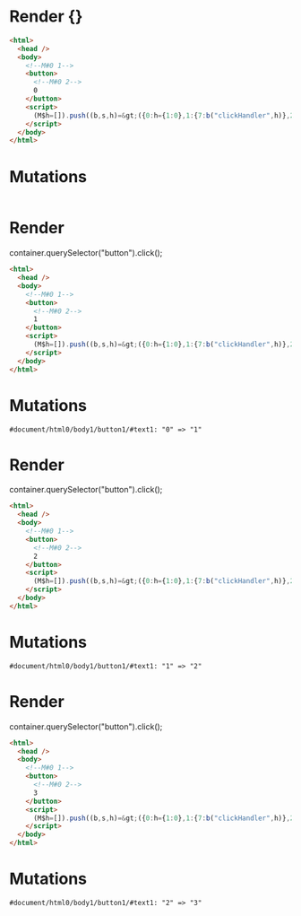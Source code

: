 # Render {}
```html
<html>
  <head />
  <body>
    <!--M#0 1-->
    <button>
      <!--M#0 2-->
      0
    </button>
    <script>
      (M$h=[]).push((b,s,h)=&gt;({0:h={1:0},1:{7:b("clickHandler",h)},2:{_:h}}),["subscribe_clickCount$renderBody",2,"FancyButton$onclick_hydrate",1,])
    </script>
  </body>
</html>
```

# Mutations
```

```


# Render 
container.querySelector("button").click();

```html
<html>
  <head />
  <body>
    <!--M#0 1-->
    <button>
      <!--M#0 2-->
      1
    </button>
    <script>
      (M$h=[]).push((b,s,h)=&gt;({0:h={1:0},1:{7:b("clickHandler",h)},2:{_:h}}),["subscribe_clickCount$renderBody",2,"FancyButton$onclick_hydrate",1,])
    </script>
  </body>
</html>
```

# Mutations
```
#document/html0/body1/button1/#text1: "0" => "1"
```


# Render 
container.querySelector("button").click();

```html
<html>
  <head />
  <body>
    <!--M#0 1-->
    <button>
      <!--M#0 2-->
      2
    </button>
    <script>
      (M$h=[]).push((b,s,h)=&gt;({0:h={1:0},1:{7:b("clickHandler",h)},2:{_:h}}),["subscribe_clickCount$renderBody",2,"FancyButton$onclick_hydrate",1,])
    </script>
  </body>
</html>
```

# Mutations
```
#document/html0/body1/button1/#text1: "1" => "2"
```


# Render 
container.querySelector("button").click();

```html
<html>
  <head />
  <body>
    <!--M#0 1-->
    <button>
      <!--M#0 2-->
      3
    </button>
    <script>
      (M$h=[]).push((b,s,h)=&gt;({0:h={1:0},1:{7:b("clickHandler",h)},2:{_:h}}),["subscribe_clickCount$renderBody",2,"FancyButton$onclick_hydrate",1,])
    </script>
  </body>
</html>
```

# Mutations
```
#document/html0/body1/button1/#text1: "2" => "3"
```